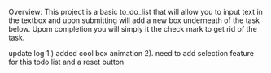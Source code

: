 Overview: This project is a basic to_do_list that will allow you to input text in the textbox and upon submitting will add a new box underneath of the task below. Upom completion you will simply it the check mark to get rid of the task.

update log
1.) added cool box animation
2). need to add selection feature for this todo list 
and a reset button